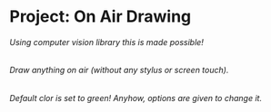 # Project: On Air Drawing
###### Using computer vision library this is made possible!
###### Draw anything on air (without any stylus or screen touch).
###### Default clor is set to green!  Anyhow, options are given to change it.
